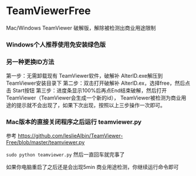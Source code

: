 # TeamViewerFree
Mac/Windows TeamViewer 破解版，解除被检测出商业用途限制

### Windows个人推荐使用免安装绿色版

### 另一种更换ID方法
第一步：无需卸载现有 TeamViewer软件，破解补 AlterlD.exe解压到 TeamViewer安装目录下
第二步：双击打开破解补 AlterlD.ex，选择free，然后点击 Start按钮
第三步：进度条显示100%后再点End结束破解，然后打开 TeamViewer（TeamViewer会生成一个新的id）， TeamViewer被检测为商业用途的提示就不会出现了，如果下次出现，按照以上三步操作一次即可。


### Mac版本的直接关闭程序之后运行 teamviewer.py
参考 https://github.com/leslieAIbin/TeamViewer-Free/blob/master/teamviewer.py

`sudo python teamviewer.py` 然后一直回车就完事了

如果你电脑重启了之后还是会出现5min 商业用途检测，你继续运行命令即可
